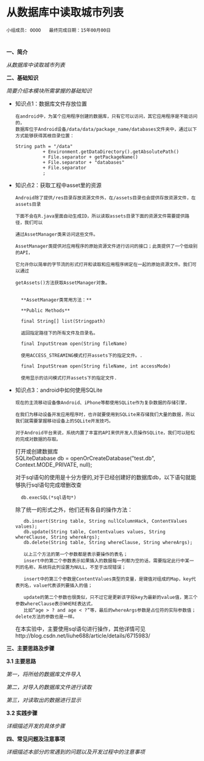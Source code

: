 # 从数据库中读取城市列表


    小组成员: OOOO   最终完成日期：15年00月00日
# 

**一、简介**

*从数据库中读取城市列表*

**二、基础知识**

*简要介绍本模块所需掌握的基础知识*
   
* 知识点1：数据库文件存放位置

      在android中，为某个应用程序创建的数据库，只有它可以访问，其它应用程序是不能访问的，
      数据库位于Android设备/data/data/package_name/databases文件夹中，通过以下方式能够获得其根目录位置：
      
      String path = "/data"
                + Environment.getDataDirectory().getAbsolutePath()
                + File.separator + getPackageName()
                + File.separator + "databases"
                + File.separator
                ;

* 知识点2：获取工程中asset里的资源

      Android除了提供/res目录存放资源文件外，在/assets目录也会提供存放资源文件，在assets目录
      
      下面不会在R.java里面自动生成ID，所以读取assets目录下面的资源文件需要提供路径，我们可以
      
      通过AssetManager类来访问这些文件。
      
      AssetManager类提供对应用程序的原始资源文件进行访问的接口；此类提供了一个低级别的API，
      
      它允许你以简单的字节流的形式打开和读取和应用程序绑定在一起的原始资源文件。我们可以通过
      
      getAssets()方法获取AssetManager对象。
    
    
        **AssetManager类常用方法：**

        **Public Methods**

        final String[] list(Stringpath)

        返回指定路径下的所有文件及目录名。

        final InputStream open(String fileName)

        使用ACCESS_STREAMING模式打开assets下的指定文件。.

        final InputStream open(String fileName, int accessMode)

        使用显示的访问模式打开assets下的指定文件.


* 知识点3：android中如何使用SQLite

      现在的主流移动设备像Android、iPhone等都使用SQLite作为复杂数据的存储引擎，
      
      在我们为移动设备开发应用程序时，也许就要使用到SQLite来存储我们大量的数据，所以我们就需要掌握移动设备上的SQLite开发技巧。
      
      对于Android平台来说，系统内置了丰富的API来供开发人员操作SQLite，我们可以轻松的完成对数据的存取。
      
    打开或创建数据库  
        SQLiteDatabase db = openOrCreateDatabase("test.db", Context.MODE_PRIVATE, null);  

    对于sql语句的使用是十分方便的,对于已经创建好的数据库db，以下语句就能够执行sql语句完成增删改查
    
        db.execSQL(*sql语句*)
        
    除了统一的形式之外，他们还有各自的操作方法：
    
         db.insert(String table, String nullColumnHack, ContentValues values);  
         db.update(String table, Contentvalues values, String whereClause, String whereArgs);  
         db.delete(String table, String whereClause, String whereArgs); 
         
         以上三个方法的第一个参数都是表示要操作的表名；
         insert中的第二个参数表示如果插入的数据每一列都为空的话，需要指定此行中某一列的名称，系统将此列设置为NULL，不至于出现错误；
         
         insert中的第三个参数是ContentValues类型的变量，是键值对组成的Map，key代表列名，value代表该列要插入的值；
         
         update的第二个参数也很类似，只不过它是更新该字段key为最新的value值，第三个参数whereClause表示WHERE表达式，
         比如“age > ? and age < ?”等，最后的whereArgs参数是占位符的实际参数值；delete方法的参数也是一样。
     
    在本实验中，主要使用sql语句进行操作，其他详情可见http://blog.csdn.net/liuhe688/article/details/6715983/
    

   

**三、主要思路及步骤**

**3.1 主要思路**

*第一，将所给的数据库文件导入*

*第二，对导入的数据库文件进行读取*

*第三，对读取出的数据进行显示*

**3.2 实践步骤**

*详细描述开发的具体步骤*

**四、常见问题及注意事项**

*详细描述本部分的常遇到的问题以及开发过程中的注意事项*
